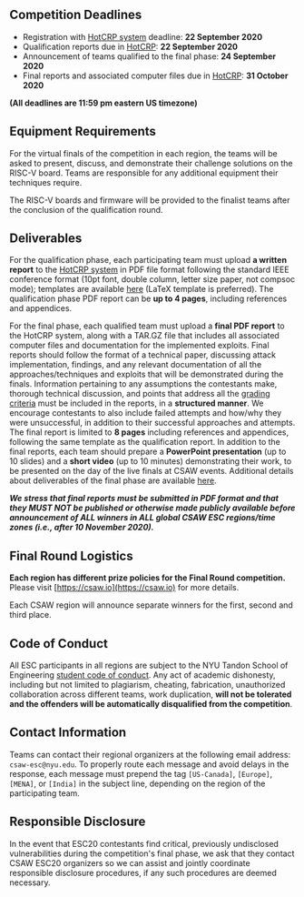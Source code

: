 Competition Deadlines
---------------------

-   Registration with [HotCRP system](https://hotcrp.engineering.nyu.edu/)  deadline: **22 September 2020**
-   Qualification reports due in [HotCRP](https://hotcrp.engineering.nyu.edu/):  **22 September 2020**
-   Announcement of teams qualified to the final phase: **24 September 2020**
-   Final reports and associated computer files due in [HotCRP](https://hotcrp.engineering.nyu.edu/): **31 October 2020**

**(All deadlines are 11:59 pm eastern US timezone)**

Equipment Requirements
----------------------

For the virtual finals of the competition in each region, the teams will be asked to present, discuss, and demonstrate their challenge solutions on the RISC-V board. Teams are responsible for any additional equipment their techniques require.

The RISC-V boards and firmware will be provided to the finalist teams after the conclusion of the qualification round.

Deliverables
------------

For the qualification phase, each participating team must upload **a written report** to the [HotCRP system](https://hotcrp.engineering.nyu.edu/) in PDF file format following the standard IEEE conference format (10pt font, double column, letter size paper, not compsoc mode); templates are available [here](http://www.ieee.org/conferences_events/conferences/publishing/templates.html) (LaTeX template is preferred). The qualification phase PDF report can be **up to 4 pages**, including references and appendices.


For the final phase, each qualified team must upload a **final PDF report** to the HotCRP system, along with a TAR.GZ file that includes all associated computer files and documentation for the implemented exploits. Final reports should follow the format of a technical paper, discussing attack implementation, findings, and any relevant documentation of all the approaches/techniques and exploits that will be demonstrated during the finals. Information pertaining to any assumptions the contestants make, thorough technical discussion, and points that address all the [grading criteria](challenge_description.md#grading) must be included in the reports, in a **structured manner**. We encourage contestants to also include failed attempts and how/why they were unsuccessful, in addition to their successful approaches and attempts. The final report is limited to **8 pages** including references and appendices, following the same template as the qualification report. In addition to the final reports, each team should prepare a **PowerPoint presentation** (up to 10 slides) and a **short video** (up to 10 minutes) demonstrating their work, to be presented on the day of the live finals at CSAW events. Additional details about deliverables of the final phase are available [here](https://github.com/TrustworthyComputing/csaw_esc_2020/blob/master/deliverables-final-phase.md).

**_We stress that final reports must be submitted in PDF format and that they MUST NOT be published or otherwise made publicly available before announcement of ALL winners in ALL global CSAW ESC regions/time zones (i.e., after 10 November 2020)._**


Final Round Logistics
---------------------

**Each region has different prize policies for the Final Round competition.** Please visit [https://csaw.io](https://csaw.io) for more details.


Each CSAW region will announce separate winners for the first, second and third place.



Code of Conduct
---------------

All ESC participants in all regions are subject to the NYU Tandon School of Engineering [student code of conduct](http://engineering.nyu.edu/life/student-affairs/code-of-conduct). Any act of academic dishonesty, including but not limited to plagiarism, cheating, fabrication, unauthorized collaboration across different teams, work duplication, **will not be tolerated and the offenders will be automatically disqualified from the competition**.


Contact Information
-------------------

Teams can contact their regional organizers at the following email address: `csaw-esc@nyu.edu`. To properly route each message and avoid delays in the response, each message must prepend the tag `[US-Canada]`, `[Europe]`, `[MENA]`, or `[India]` in the subject line, depending on the region of the participating team.


Responsible Disclosure
----------------------

In the event that ESC20 contestants find critical, previously undisclosed vulnerabilities during the competition's final phase, we ask that they contact CSAW ESC20 organizers so we can assist and jointly coordinate responsible disclosure procedures, if any such procedures are deemed necessary.
